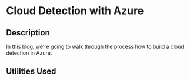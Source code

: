 <h1>Cloud Detection with Azure</h1>

<h2>Description</h2>
In this blog, we're going to walk through the process how to build a cloud detection in Azure.
<br />


<h2>Utilities Used</h2>


<!--
 ```diff
- text in red
+ text in green
! text in orange
# text in gray
@@ text in purple (and bold)@@
```
--!>
